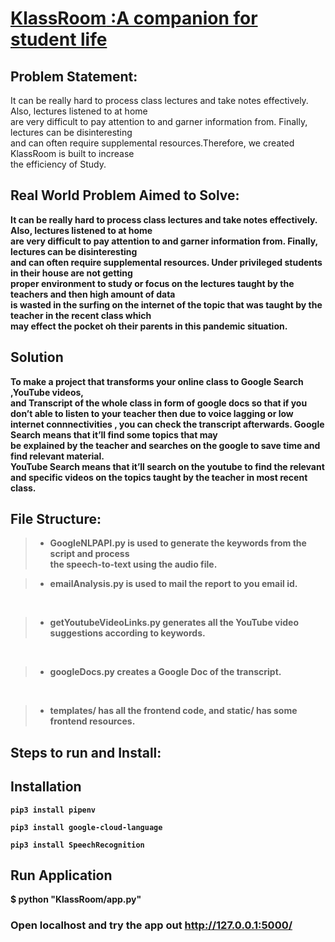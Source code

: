 <h1><b><u>KlassRoom</b> :A companion for student life</h1></u>

<h2><b>Problem Statement:</b></h2><p>

It can be really hard to process class lectures and take notes effectively. Also, lectures listened to at home<BR>
are very difficult to pay attention to and garner information from. Finally, lectures can be disinteresting<BR>
and can often require supplemental resources.Therefore, we created KlassRoom is built to increase<BR>
the efficiency of Study.
</p>

<h2><b> Real World Problem Aimed to Solve:</h2>
<p>It can be really hard to process class lectures and take notes effectively. Also, lectures listened to at home<br>
are very difficult to pay attention to and garner information from. Finally, lectures can be disinteresting<br>
and can often require supplemental resources. Under privileged students in their house are not getting<br>
proper environment to study or focus on the lectures taught by the teachers and then high amount of data<br>
is wasted in the surfing on the internet of the topic that was taught by the teacher in the recent class which<br>
may effect the pocket oh their parents in this pandemic situation.</p>

<h2><b> Solution</h2>
<p> To make a project that transforms your online class to Google Search ,YouTube videos,<br>
and Transcript of the whole class in form of google docs so that if you don’t able to listen
to your teacher then due to voice lagging or low internet connnectivities , you can check
the transcript afterwards.
Google Search means that it’ll find some topics that may<br> be explained by the teacher and
searches on the google to save time and find relevant material.<br>
YouTube Search means that it’ll search on the youtube to find the relevant and specific
videos on the topics taught by the teacher in most recent class.</p>

## File Structure:
>  * GoogleNLPAPI.py is used to generate the keywords from the script and process <br>the speech-to-text using the audio file. <br>

> * emailAnalysis.py is used to mail the report to you email id.
<br>

> * getYoutubeVideoLinks.py generates all the YouTube video suggestions according to keywords.
<br>

> * googleDocs.py creates a Google Doc of the transcript.
<br>

> * templates/ has all the frontend code, and static/ has some frontend resources.


## <b>Steps to run and Install:
## Installation

`pip3 install pipenv`

`pip3 install google-cloud-language`

`pip3 install SpeechRecognition`

## Run Application
$ python "KlassRoom/app.py"

### Open localhost and try the app out http://127.0.0.1:5000/
